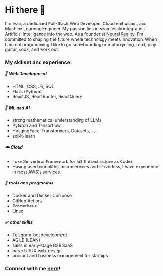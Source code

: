 # Hi there 👋

I'm Ivan, a dedicated Full-Stack Web Developer, Cloud enthusiast, and Machine Learning Engineer. My passion lies in seamlessly integrating Artificial Intelligence into the web. As a founder at [Neural Reality](https://neural-reality.de), I'm committed to shaping the future where technology meets innovation. When I am not programming I like to go snowboarding or motorcycling, read, play guitar, cook, and work out. 

### My skillset and experience:
##### 🛜 Web Development
- HTML, CSS, JS, SQL
- Flask (Python)
- ReactJS, ReactRouter, ReactQuery
  
##### 🤖 ML and AI
- strong mathematical understanding of LLMs
- Pytorch and Tensorflow
- HuggingFace: Transformers, Datasets, ...
- scikit-learn

##### ☁️ Cloud
- I use Serverless Framework for IaS (Infrastructure as Code)
- Having used monoliths, microservices and serverless, I have experience in most AWS's services
##### 🔧 tools and programms
- Docker and Docker Compose
- GitHub Actions
- Prometheus
- Linux

##### ✅ other skills
- Telegram-bot development
- AGILE (LEAN)
- sales in early-stage B2B SaaS
- basic UI/UX web-design 
- product and business management for startups


### Connect with me [here](https://www.linkedin.com/in/ivan-bokarev-78b053263/)!


<!--
**codeScourge/codeScourge** is a ✨ _special_ ✨ repository because its `README.md` (this file) appears on your GitHub profile.

Here are some ideas to get you started:

- 🔭 I’m currently working on ...
- 🌱 I’m currently learning ...
- 👯 I’m looking to collaborate on ...
- 🤔 I’m looking for help with ...
- 💬 Ask me about ...
- 📫 How to reach me: ...
- 😄 Pronouns: ...
- ⚡ Fun fact: ...
-->


